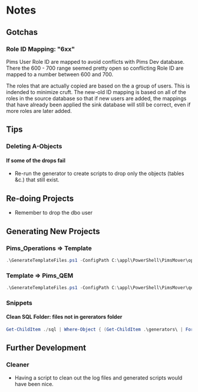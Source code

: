 # Notes

## Gotchas

### Role ID Mapping: "6xx"

Pims User Role ID are mapped to avoid conflicts with Pims Dev database. There the 600 - 700 range seemed pretty open so conflicting Role ID are mapped to a number between 600 and 700.

The roles that are actually copied are based on the a group of users. This is indended to minimize cruft. The new-old ID mapping is based on all of the roles in the source database so that if new users are added, the mappings that have already been applied the sink database will still be correct, even if more roles are later added.

## Tips

### Deleting A-Objects

#### If some of the drops fail

* Re-run the generator to create scripts to drop only the objects (tables &c.) that still exist.

## Re-doing Projects

* Remember to drop the dbo user

## Generating New Projects

### Pims_Operations => Template

``` PowerShell
.\GenerateTemplateFiles.ps1 -ConfigPath C:\appl\PowerShell\PimsMover\operationsvb\config_operationsvb.json -OutputFolderPath C:\appl\PowerShell\PimsMover\template -InputFolderPath C:\appl\PowerShell\PimsMover\operationsvb -Recurse -MakeTemplate
```

### Template => Pims_QEM

``` PowerShell
.\GenerateTemplateFiles.ps1 -ConfigPath C:\appl\PowerShell\PimsMover\qem\config_qem.json -OutputFolderPath C:\appl\PowerShell\PimsMover\qem -Recurse
```

### Snippets

#### Clean SQL Folder: files not in gererators folder

``` Powershell
Get-ChildItem ./sql | Where-Object { (Get-ChildItem .\generators\ | ForEach-Object { $_.Name } ) -contains $_.name } | Remove-Item
```

## Further Development

### Cleaner

* Having a script to clean out the log files and generated scripts would have been nice.
